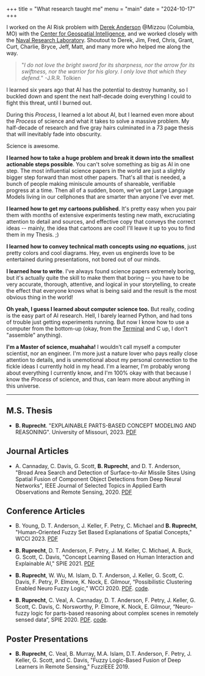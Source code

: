 +++ 
title = "What research taught me" 
menu = "main"
date = "2024-10-17"
+++

I worked on the AI Risk problem with [Derek Anderson](derektanderson.com) @Mizzou (Columbia, MO) with the [Center for Geospatial Intelligence](https://engineering.missouri.edu/research/featured/center-for-geospatial-intelligence-cgi/), and we worked closely with the [Naval Research Laboratory](https://www.nrl.navy.mil/). Shoutout to Derek, Jim, Fred, Chris, Grant, Curt, Charlie, Bryce, Jeff, Matt, and many more who helped me along the way.

> "*I do not love the bright sword for its sharpness, nor the arrow for its swiftness, nor the warrior for his glory. I only love that which they defend.*" -J.R.R. Tolkien

I learned six years ago that AI has the potential to destroy humanity, so I buckled down and spent the next half-decade doing everything I could to fight this threat, until I burned out.

During this *Process*, I learned a lot about AI, but I learned even more about the *Process* of science and what it takes to solve a massive problem. My half-decade of research and five gray hairs culminated in a 73 page thesis that will inevitably fade into obscurity.

Science is awesome.

**I learned how to take a huge problem and break it down into the smallest actionable steps possible**. You can't solve something as big as AI in one step. The most influential science papers in the world are just a slightly bigger step forward than most other papers. That's all that is needed, a bunch of people making miniscule amounts of shareable, verifiable progress at a time. Then all of a sudden, boom, we've got Large Language Models living in our cellphones that are smarter than anyone I've ever met.

**I learned how to get my cartoons published**. It's pretty easy when you pair them with months of extensive experiments testing new math, excruciating attention to detail and sources, and effective copy that conveys the correct ideas -- mainly, the idea that cartoons are cool!  I'll leave it up to you to find them in my Thesis. ;)

**I learned how to convey technical math concepts using *no* equations**, just pretty colors and cool diagrams. Hey, even us enginerds love to be entertained during presentations, not bored out of our minds.

**I learned how to write**. I've always found science papers extremely boring, but it's actually quite the skill to make them that boring -- you have to be very accurate, thorough, attentive, and logical in your storytelling, to create the effect that everyone knows what is being said and the result is the most obvious thing in the world!

**Oh yeah, I guess I learned about computer science too.** But really, coding is the easy part of AI research. Hell, I barely learned Python, and had tons of trouble just getting experiments running. But now I know how to use a computer from the bottom-up (okay, from the [Terminal](/notes/terminal) and C up, I don't "assemble" anything).

**I'm a Master of science, muahaha!** I wouldn't call myself a computer scientist, nor an engineer. I'm more just a nature lover who pays really close attention to details, and is unemotional about my personal connection to the fickle ideas I currently hold in my head. I'm a learner, I'm probably wrong about everything I currently know, and I'm 100% okay with that because I know the *Process* of science, and thus, can learn more about anything in this universe.

---

## M.S. Thesis
- **B. Ruprecht**. "EXPLAINABLE PARTS-BASED CONCEPT MODELING AND REASONING". University of Missouri, 2023. [PDF](ruprecht_ms_thesis.pdf)

## Journal Articles
- A. Cannaday, C. Davis, G. Scott, **B. Ruprecht**, and D. T. Anderson, "Broad Area Search and Detection of Surface-to-Air Missile Sites Using Spatial Fusion of Component Object Detections from Deep Neural Networks", IEEE Journal of Selected Topics in Applied Earth Observations and Remote Sensing, 2020. [PDF](cannaday_aeors2020.pdf)

## Conference Articles
- B. Young, D. T. Anderson, J. Keller, F. Petry, C. Michael and **B. Ruprecht**, "Human-Oriented Fuzzy Set Based Explanations of  Spatial Concepts," WCCI 2023. [PDF](young_wcci2023.pdf)

- **B. Ruprecht**, D. T. Anderson, F. Petry, J. M. Keller, C. Michael, A. Buck, G. Scott, C. Davis, "Concept Learning Based on Human Interaction and Explainable AI," SPIE 2021. [PDF](ruprecht_spie2021.pdf)

- **B. Ruprecht**, W. Wu, M. Islam, D. T. Anderson, J. Keller, G. Scott, C. Davis, F. Petry, P. Elmore, K. Nock, E. Gilmour, “Possibilistic Clustering Enabled Neuro Fuzzy Logic,” WCCI 2020. [PDF](ruprecht_wcci2020.pdf). [code](https://github.com/blakeruprecht/ANFIS-SP1M).

- **B. Ruprecht**, C. Veal, A. Cannaday, D. T. Anderson, F. Petry, J. Keller, G. Scott, C. Davis, C. Norsworthy, P. Elmore, K. Nock, E. Gilmour, “Neuro-fuzzy logic for parts-based reasoning about complex scenes in remotely sensed data”, SPIE 2020. [PDF](ruprecht_spie2020.pdf). [code](https://github.com/blakeruprecht/Fuzzy-Fusion).

## Poster Presentations
- **B. Ruprecht**, C. Veal, B. Murray, M.A. Islam, D.T. Anderson, F. Petry, J. Keller, G. Scott, and C. Davis, "Fuzzy Logic-Based Fusion of Deep Learners in Remote Sensing," FuzzIEEE 2019.
